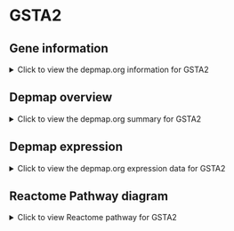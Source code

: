 <h1>GSTA2</h1>

<h2>Gene information</h2>
<details>
  <summary>Click to view the depmap.org information for GSTA2</summary>
  <iframe src="https://depmap.org/portal/gene/GSTA2?tab=about" style="border:none;width:100%;height:800px"></iframe>
</details>

<h2>Depmap overview</h2>
<details>
  <summary>Click to view the depmap.org summary for GSTA2</summary>
  <iframe src="https://depmap.org/portal/gene/GSTA2?tab=overview" style="border:none;width:100%;height:800px"></iframe>
</details>

<h2>Depmap expression</h2>
<details>
  <summary>Click to view the depmap.org expression data for GSTA2</summary>
  <iframe src="https://depmap.org/portal/gene/GSTA2?tab=characterization" style="border:none;width:100%;height:800px"></iframe>
</details>



<h2>Reactome Pathway diagram</h2>
<details>
  <summary>Click to view Reactome pathway for GSTA2</summary>
  <p>Gene and protein expression by JAK-STAT signaling after Interleukin-12 stimulation</p>
  <iframe src="https://reactome.org/PathwayBrowser/#/R-HSA-8950505" style="border:none;width:100%;height:800px"></iframe>
</details>



